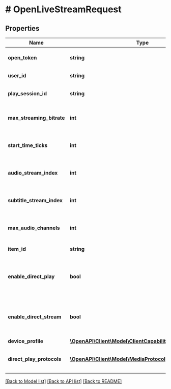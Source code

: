 # # OpenLiveStreamRequest

## Properties

Name | Type | Description | Notes
------------ | ------------- | ------------- | -------------
**open_token** | **string** | Gets or sets the open token. | [optional]
**user_id** | **string** | Gets or sets the user id. | [optional]
**play_session_id** | **string** | Gets or sets the play session id. | [optional]
**max_streaming_bitrate** | **int** | Gets or sets the max streaming bitrate. | [optional]
**start_time_ticks** | **int** | Gets or sets the start time in ticks. | [optional]
**audio_stream_index** | **int** | Gets or sets the audio stream index. | [optional]
**subtitle_stream_index** | **int** | Gets or sets the subtitle stream index. | [optional]
**max_audio_channels** | **int** | Gets or sets the max audio channels. | [optional]
**item_id** | **string** | Gets or sets the item id. | [optional]
**enable_direct_play** | **bool** | Gets or sets a value indicating whether to enable direct play. | [optional]
**enable_direct_stream** | **bool** | Gets or sets a value indicating whether to enale direct stream. | [optional]
**device_profile** | [**\OpenAPI\Client\Model\ClientCapabilitiesDtoDeviceProfile**](ClientCapabilitiesDtoDeviceProfile.md) |  | [optional]
**direct_play_protocols** | [**\OpenAPI\Client\Model\MediaProtocol[]**](MediaProtocol.md) | Gets or sets the device play protocols. | [optional]

[[Back to Model list]](../../README.md#models) [[Back to API list]](../../README.md#endpoints) [[Back to README]](../../README.md)
